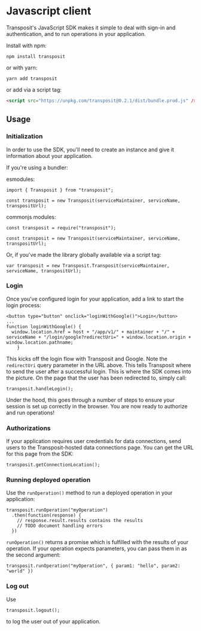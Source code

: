 # Javascript client

Transposit's JavaScript SDK makes it simple to deal with sign-in and authentication, and to run operations in your application.

Install with npm:

```text
npm install transposit
```

or with yarn:

```text
yarn add transposit
```

or add via a script tag:

```html
<script src="https://unpkg.com/transposit@0.2.1/dist/bundle.prod.js" /></script>
```

## Usage

### Initialization

In order to use the SDK, you'll need to create an instance and give it information about your application.

If you're using a bundler:

esmodules:

```text
import { Transposit } from "transposit";

const transposit = new Transposit(serviceMaintainer, serviceName, transpositUrl);
```

commonjs modules:

```text
const transposit = require("transposit");

const transposit = new Transposit(serviceMaintainer, serviceName, transpositUrl);
```

Or, if you've made the library globally available via a script tag:

```text
var transposit = new Transposit.Transposit(serviceMaintainer, serviceName, transpositUrl);
```

### Login

Once you've configured login for your application, add a link to start the login process:

```text
<button type="button" onclick="loginWithGoogle()">Login</button>
...
function loginWithGoogle() {
  window.location.href = host + "/app/v1/" + maintainer + "/" + serviceName + "/login/google?redirectUri=" + window.location.origin + window.location.pathname;
    }
```

This kicks off the login flow with Transposit and Google. Note the `redirectUri` query parameter in the URL above. This tells Transposit where to send the user after a successful login. This is where the SDK comes into the picture. On the page that the user has been redirected to, simply call:

```text
transposit.handleLogin();
```

Under the hood, this goes through a number of steps to ensure your session is set up correctly in the browser. You are now ready to authorize and run operations!

### Authorizations

If your application requires user credentials for data connections, send users to the Transposit-hosted data connections page. You can get the URL for this page from the SDK:

```text
transposit.getConnectionLocation();
```

### Running deployed operation

Use the `runOperation()` method to run a deployed operation in your application:

```text
transposit.runOperation("myOperation")
  .then(function(response) {
    // response.result.results contains the results
    // TODO document handling errors
  })
```

`runOperation()` returns a promise which is fulfilled with the results of your operation. If your operation expects parameters, you can pass them in as the second argument:

```text
transposit.runOperation("myOperation", { param1: "hello", param2: "world" })
```

### Log out

Use

```text
transposit.logout();
```

to log the user out of your application.
